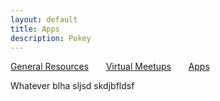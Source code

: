 ```yaml
---
layout: default
title: Apps
description: Pokey
---
```


[General Resources](./index.html)&nbsp;&nbsp;&nbsp;&nbsp;&nbsp;&nbsp;&nbsp;[Virtual Meetups](./virtual-meetups.html)&nbsp;&nbsp;&nbsp;&nbsp;&nbsp;&nbsp;&nbsp;[Apps](./apps.html)

Whatever
blha sljsd
skdjbfldsf
